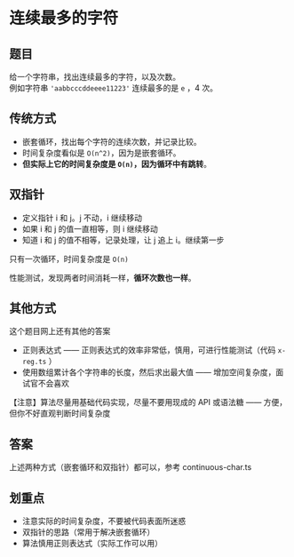 # 连续最多的字符

## 题目

给一个字符串，找出连续最多的字符，以及次数。<br>
例如字符串 `'aabbcccddeeee11223'` 连续最多的是 `e` ，4 次。

## 传统方式

- 嵌套循环，找出每个字符的连续次数，并记录比较。
- 时间复杂度看似是 `O(n^2)`，因为是嵌套循环。
- **但实际上它的时间复杂度是 `O(n)`，因为循环中有跳转**。

## 双指针

- 定义指针 i 和 j。j 不动，i 继续移动
- 如果 i 和 j 的值一直相等，则 i 继续移动
- 知道 i 和 j 的值不相等，记录处理，让 j 追上 i。继续第一步 

只有一次循环，时间复杂度是 `O(n)`

性能测试，发现两者时间消耗一样，**循环次数也一样**。

## 其他方式

这个题目网上还有其他的答案
- 正则表达式 —— 正则表达式的效率非常低，慎用，可进行性能测试（代码 `x-reg.ts` ）
- 使用数组累计各个字符串的长度，然后求出最大值 —— 增加空间复杂度，面试官不会喜欢

【注意】算法尽量用基础代码实现，尽量不要用现成的 API 或语法糖 —— 方便，但你不好直观判断时间复杂度

## 答案

上述两种方式（嵌套循环和双指针）都可以，参考 continuous-char.ts

## 划重点

- 注意实际的时间复杂度，不要被代码表面所迷惑
- 双指针的思路（常用于解决嵌套循环）
- 算法慎用正则表达式（实际工作可以用）
